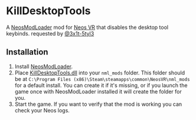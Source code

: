 # KillDesktopTools

A [NeosModLoader](https://github.com/zkxs/NeosModLoader) mod for [Neos VR](https://neos.com/) that disables the desktop tool keybinds. requested by [@3x1t-5tyl3](https://github.com/3x1t-5tyl3)

## Installation
1. Install [NeosModLoader](https://github.com/zkxs/NeosModLoader).
1. Place [KillDesktopTools.dll](https://github.com/eia485/NeosKillDesktopTools/releases/latest/download/KillDesktopTools.dll) into your `nml_mods` folder. This folder should be at `C:\Program Files (x86)\Steam\steamapps\common\NeosVR\nml_mods` for a default install. You can create it if it's missing, or if you launch the game once with NeosModLoader installed it will create the folder for you.
1. Start the game. If you want to verify that the mod is working you can check your Neos logs.
